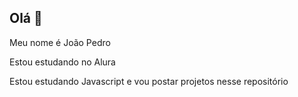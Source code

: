 ## Olá 👋

Meu nome é João Pedro

Estou estudando no Alura

Estou estudando Javascript e vou postar projetos nesse repositório


